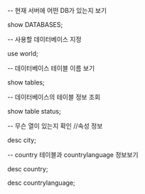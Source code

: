 -- 현재 서버에 어떤 DB가 있는지 보기

show DATABASES;

-- 사용할 데이터베이스 지정

use world;

-- 데이터베이스 테이블 이름 보기

show tables;

-- 데이터베이스의 테이블 정보 조회

show table status;

-- 무슨 열이 있는지 확인 //속성 정보

desc city;

-- country 테이블과 countrylanguage 정보보기

desc country;

desc countrylanguage;
